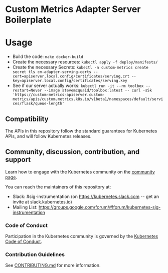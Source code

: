 # Custom Metrics Adapter Server Boilerplate


# Usage
  * Build the code: `make docker-build`
  * Create the necessary resources: `kubectl apply -f deploy/manifests/`
  * Create the necessary Secrets: `kubectl -n custom-metrics create secret tls cm-adapter-serving-certs --cert=apiserver.local.config/certificates/serving.crt --key=apiserver.local.config/certificates/serving.key`
  * See if our server actually works: `kubectl run -it --rm toolbox --restart=Never --image stevemcquaid/toolbox:latest -- curl -sSk 'https://custom-metrics-apiserver.custom-metrics/apis/custom.metrics.k8s.io/v1beta1/namespaces/default/services/flask/queue-length'`









## Compatibility

The APIs in this repository follow the standard guarantees for Kubernetes
APIs, and will follow Kubernetes releases.

## Community, discussion, contribution, and support

Learn how to engage with the Kubernetes community on the [community
page](http://kubernetes.io/community/).

You can reach the maintainers of this repository at:

- Slack: #sig-instrumentation (on https://kubernetes.slack.com -- get an
  invite at slack.kubernetes.io)
- Mailing List:
  https://groups.google.com/forum/#!forum/kubernetes-sig-instrumentation

### Code of Conduct

Participation in the Kubernetes community is governed by the [Kubernetes
Code of Conduct](code-of-conduct.md).

### Contribution Guidelines

See [CONTRIBUTING.md](CONTRIBUTING.md) for more information.
